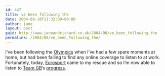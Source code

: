 ```yaml
---
id: 447
title: ve been following the
date: 2004-08-18T11:32:00+00:00
author: jane
layout: post
guid: http://www.janeandrichard.co.uk/2004/08/ve_been_following_the
permalink: /2004/08/ve_been_following_the/
---
```

I&#8217;ve been following the [Olympics](http://www.athens2004.com/) when I&#8217;ve had a few spare moments at home, but had been failing to find any online coverage to listen to at work. Fortunately, today, [Eurosport](http://www.eurosport.com/home/pages/V4/L0/S82/playermultimedia_Lng0_Rub9_Spo82_Ven17498.shtml) came to my rescue and so I&#8217;m now able to listen to [Team GB](http://www.olympics.org.uk/teamgb/teamgb.asp)&#8216;s [progress](http://news.bbc.co.uk/sport1/hi/olympics_2004/medals_table/3536512.stm).